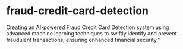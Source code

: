 # fraud-credit-card-detection
Creating an AI-powered Fraud Credit Card Detection system using advanced machine learning techniques to swiftly identify and prevent fraudulent transactions, ensuring enhanced financial security."
